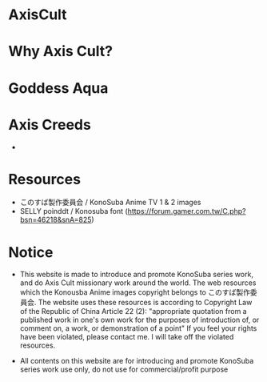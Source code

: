 # AxisCult

# Why Axis Cult?


# Goddess Aqua 


# Axis Creeds
  *  

# Resources
  *  このすば製作委員会 / KonoSuba Anime TV 1 & 2 images
  *  SELLY poinddt / Konosuba font (https://forum.gamer.com.tw/C.php?bsn=46218&snA=825)

# Notice
  * This website is made to introduce and promote KonoSuba series work, and do Axis Cult missionary work around the world. The web resources which the Konousba Anime images copyright belongs to このすば製作委員会. The website uses these resources is according to Copyright Law of the Republic of China Article 22 (2): 
  "appropriate quotation from a published work in one's own work for the purposes of introduction of, or comment on, a work, or demonstration of a point"
  If you feel your rights have been violated, please contact me. I will take off the violated resources.
  
  * All contents on this website are for introducing and promote KonoSuba series work use only, do not use for commercial/profit purpose  
